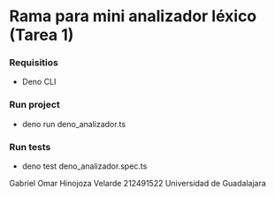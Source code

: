 # Rama para mini analizador léxico (Tarea 1)

### Requisitios

- Deno CLI

### Run project

- deno run deno_analizador.ts

### Run tests

- deno test deno_analizador.spec.ts

Gabriel Omar Hinojoza Velarde
212491522
Universidad de Guadalajara
